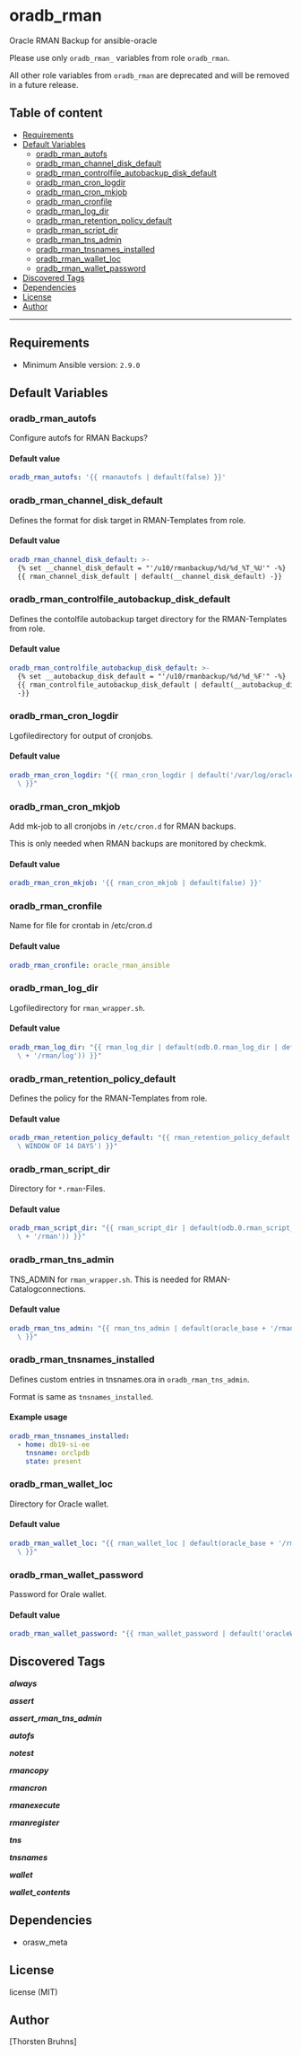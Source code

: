 # oradb_rman

Oracle RMAN Backup for ansible-oracle

Please use only `oradb_rman_` variables from role `oradb_rman`.

All other role variables from `oradb_rman` are deprecated and will be removed in a future release.

## Table of content

- [Requirements](#requirements)
- [Default Variables](#default-variables)
  - [oradb_rman_autofs](#oradb_rman_autofs)
  - [oradb_rman_channel_disk_default](#oradb_rman_channel_disk_default)
  - [oradb_rman_controlfile_autobackup_disk_default](#oradb_rman_controlfile_autobackup_disk_default)
  - [oradb_rman_cron_logdir](#oradb_rman_cron_logdir)
  - [oradb_rman_cron_mkjob](#oradb_rman_cron_mkjob)
  - [oradb_rman_cronfile](#oradb_rman_cronfile)
  - [oradb_rman_log_dir](#oradb_rman_log_dir)
  - [oradb_rman_retention_policy_default](#oradb_rman_retention_policy_default)
  - [oradb_rman_script_dir](#oradb_rman_script_dir)
  - [oradb_rman_tns_admin](#oradb_rman_tns_admin)
  - [oradb_rman_tnsnames_installed](#oradb_rman_tnsnames_installed)
  - [oradb_rman_wallet_loc](#oradb_rman_wallet_loc)
  - [oradb_rman_wallet_password](#oradb_rman_wallet_password)
- [Discovered Tags](#discovered-tags)
- [Dependencies](#dependencies)
- [License](#license)
- [Author](#author)

---

## Requirements

- Minimum Ansible version: `2.9.0`


## Default Variables

### oradb_rman_autofs

Configure autofs for RMAN Backups?

#### Default value

```YAML
oradb_rman_autofs: '{{ rmanautofs | default(false) }}'
```

### oradb_rman_channel_disk_default

Defines the format for disk target in RMAN-Templates from role.

#### Default value

```YAML
oradb_rman_channel_disk_default: >-
  {% set __channel_disk_default = "'/u10/rmanbackup/%d/%d_%T_%U'" -%}
  {{ rman_channel_disk_default | default(__channel_disk_default) -}}
```

### oradb_rman_controlfile_autobackup_disk_default

Defines the contolfile autobackup target directory for the RMAN-Templates from role.

#### Default value

```YAML
oradb_rman_controlfile_autobackup_disk_default: >-
  {% set __autobackup_disk_default = "'/u10/rmanbackup/%d/%d_%F'" -%}
  {{ rman_controlfile_autobackup_disk_default | default(__autobackup_disk_default)
  -}}
```

### oradb_rman_cron_logdir

Lgofiledirectory for output of cronjobs.

#### Default value

```YAML
oradb_rman_cron_logdir: "{{ rman_cron_logdir | default('/var/log/oracle/rman/log')\
  \ }}"
```

### oradb_rman_cron_mkjob

Add mk-job to all cronjobs in `/etc/cron.d` for RMAN backups.

This is only needed when RMAN backups are monitored by checkmk.

#### Default value

```YAML
oradb_rman_cron_mkjob: '{{ rman_cron_mkjob | default(false) }}'
```

### oradb_rman_cronfile

Name for file for crontab in /etc/cron.d

#### Default value

```YAML
oradb_rman_cronfile: oracle_rman_ansible
```

### oradb_rman_log_dir

Lgofiledirectory for `rman_wrapper.sh`.

#### Default value

```YAML
oradb_rman_log_dir: "{{ rman_log_dir | default(odb.0.rman_log_dir | default(oracle_base\
  \ + '/rman/log')) }}"
```

### oradb_rman_retention_policy_default

Defines the policy for the RMAN-Templates from role.

#### Default value

```YAML
oradb_rman_retention_policy_default: "{{ rman_retention_policy_default | default('RECOVERY\
  \ WINDOW OF 14 DAYS') }}"
```

### oradb_rman_script_dir

Directory for `*.rman`-Files.

#### Default value

```YAML
oradb_rman_script_dir: "{{ rman_script_dir | default(odb.0.rman_script_dir | default(oracle_base\
  \ + '/rman')) }}"
```

### oradb_rman_tns_admin

TNS_ADMIN for `rman_wrapper.sh`.
This is needed for RMAN-Catalogconnections.

#### Default value

```YAML
oradb_rman_tns_admin: "{{ rman_tns_admin | default(oracle_base + '/rman/network/admin')\
  \ }}"
```

### oradb_rman_tnsnames_installed

Defines custom entries in tnsnames.ora in `oradb_rman_tns_admin`.

Format is same as `tnsnames_installed`.

#### Example usage

```YAML
oradb_rman_tnsnames_installed:
  - home: db19-si-ee
    tnsname: orclpdb
    state: present
```

### oradb_rman_wallet_loc

Directory for Oracle wallet.

#### Default value

```YAML
oradb_rman_wallet_loc: "{{ rman_wallet_loc | default(oracle_base + '/rman/network/wallet')\
  \ }}"
```

### oradb_rman_wallet_password

Password for Orale wallet.

#### Default value

```YAML
oradb_rman_wallet_password: "{{ rman_wallet_password | default('oracleWallet1') }}"
```

## Discovered Tags

**_always_**

**_assert_**

**_assert_rman_tns_admin_**

**_autofs_**

**_notest_**

**_rmancopy_**

**_rmancron_**

**_rmanexecute_**

**_rmanregister_**

**_tns_**

**_tnsnames_**

**_wallet_**

**_wallet_contents_**


## Dependencies

- orasw_meta

## License

license (MIT)

## Author

[Thorsten Bruhns]
